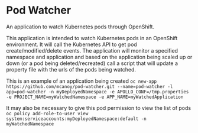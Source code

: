 # Pod Watcher

 An application to watch Kubernetes pods through OpenShift.


 This application is intended to watch Kubernetes pods in an OpenShift environment. It will call the Kubernetes API to get pod create/modified/delete events. The application will monitor a specified namespace and application and based on the application being scaled up or down (or a pod being deleted/recreated) call a script that will update a property file with the urls of the pods being watched.


This is an example of an application being created
```oc new-app https://github.com/mcanoy/pod-watcher.git --name=pod-watcher -l app=pod-watcher -n myDeployedNamespace -e APOLLO_CONF=/tmp.properties -e PROJECT_NAME=myWatchedNamespace -e APP_NAME=myWatchedApplication```

It may also be necessary to give this pod permission to view the list of pods
`oc policy add-role-to-user view system:serviceaccounts:myDeployedNamespace:default -n myWatchedNamespace`
